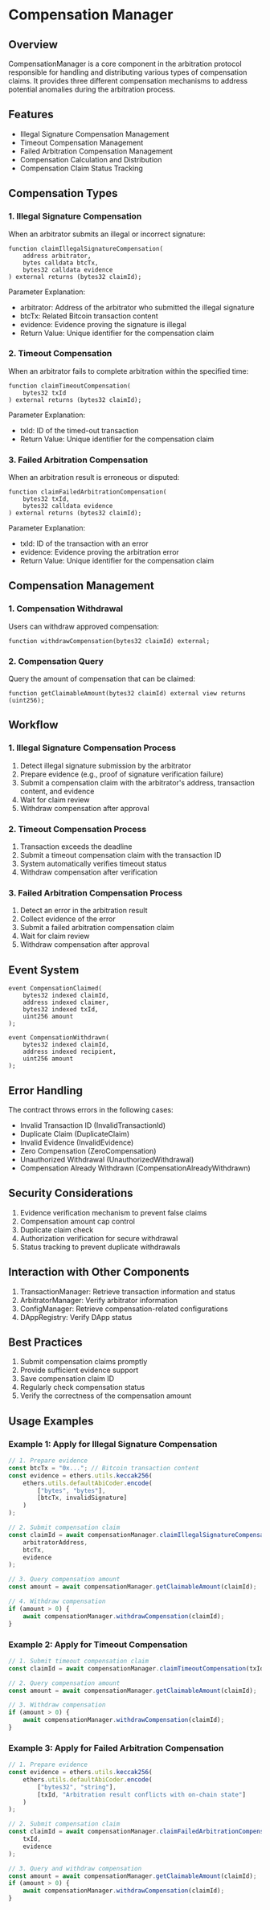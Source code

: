 # Compensation Manager

## Overview
CompensationManager is a core component in the arbitration protocol responsible for handling and distributing various types of compensation claims. It provides three different compensation mechanisms to address potential anomalies during the arbitration process.

## Features
- Illegal Signature Compensation Management
- Timeout Compensation Management
- Failed Arbitration Compensation Management
- Compensation Calculation and Distribution
- Compensation Claim Status Tracking

## Compensation Types

### 1. Illegal Signature Compensation
When an arbitrator submits an illegal or incorrect signature:
```solidity
function claimIllegalSignatureCompensation(
    address arbitrator,
    bytes calldata btcTx,
    bytes32 calldata evidence
) external returns (bytes32 claimId);
```

Parameter Explanation:
- arbitrator: Address of the arbitrator who submitted the illegal signature
- btcTx: Related Bitcoin transaction content
- evidence: Evidence proving the signature is illegal
- Return Value: Unique identifier for the compensation claim

### 2. Timeout Compensation
When an arbitrator fails to complete arbitration within the specified time:
```solidity
function claimTimeoutCompensation(
    bytes32 txId
) external returns (bytes32 claimId);
```

Parameter Explanation:
- txId: ID of the timed-out transaction
- Return Value: Unique identifier for the compensation claim

### 3. Failed Arbitration Compensation
When an arbitration result is erroneous or disputed:
```solidity
function claimFailedArbitrationCompensation(
    bytes32 txId,
    bytes32 calldata evidence
) external returns (bytes32 claimId);
```

Parameter Explanation:
- txId: ID of the transaction with an error
- evidence: Evidence proving the arbitration error
- Return Value: Unique identifier for the compensation claim

## Compensation Management

### 1. Compensation Withdrawal
Users can withdraw approved compensation:
```solidity
function withdrawCompensation(bytes32 claimId) external;
```

### 2. Compensation Query
Query the amount of compensation that can be claimed:
```solidity
function getClaimableAmount(bytes32 claimId) external view returns (uint256);
```

## Workflow

### 1. Illegal Signature Compensation Process
1. Detect illegal signature submission by the arbitrator
2. Prepare evidence (e.g., proof of signature verification failure)
3. Submit a compensation claim with the arbitrator's address, transaction content, and evidence
4. Wait for claim review
5. Withdraw compensation after approval

### 2. Timeout Compensation Process
1. Transaction exceeds the deadline
2. Submit a timeout compensation claim with the transaction ID
3. System automatically verifies timeout status
4. Withdraw compensation after verification

### 3. Failed Arbitration Compensation Process
1. Detect an error in the arbitration result
2. Collect evidence of the error
3. Submit a failed arbitration compensation claim
4. Wait for claim review
5. Withdraw compensation after approval

## Event System
```solidity
event CompensationClaimed(
    bytes32 indexed claimId,
    address indexed claimer,
    bytes32 indexed txId,
    uint256 amount
);

event CompensationWithdrawn(
    bytes32 indexed claimId,
    address indexed recipient,
    uint256 amount
);
```

## Error Handling
The contract throws errors in the following cases:
- Invalid Transaction ID (InvalidTransactionId)
- Duplicate Claim (DuplicateClaim)
- Invalid Evidence (InvalidEvidence)
- Zero Compensation (ZeroCompensation)
- Unauthorized Withdrawal (UnauthorizedWithdrawal)
- Compensation Already Withdrawn (CompensationAlreadyWithdrawn)

## Security Considerations
1. Evidence verification mechanism to prevent false claims
2. Compensation amount cap control
3. Duplicate claim check
4. Authorization verification for secure withdrawal
5. Status tracking to prevent duplicate withdrawals

## Interaction with Other Components
1. TransactionManager: Retrieve transaction information and status
2. ArbitratorManager: Verify arbitrator information
3. ConfigManager: Retrieve compensation-related configurations
4. DAppRegistry: Verify DApp status

## Best Practices
1. Submit compensation claims promptly
2. Provide sufficient evidence support
3. Save compensation claim ID
4. Regularly check compensation status
5. Verify the correctness of the compensation amount

## Usage Examples

### Example 1: Apply for Illegal Signature Compensation
```javascript
// 1. Prepare evidence
const btcTx = "0x..."; // Bitcoin transaction content
const evidence = ethers.utils.keccak256(
    ethers.utils.defaultAbiCoder.encode(
        ["bytes", "bytes"],
        [btcTx, invalidSignature]
    )
);

// 2. Submit compensation claim
const claimId = await compensationManager.claimIllegalSignatureCompensation(
    arbitratorAddress,
    btcTx,
    evidence
);

// 3. Query compensation amount
const amount = await compensationManager.getClaimableAmount(claimId);

// 4. Withdraw compensation
if (amount > 0) {
    await compensationManager.withdrawCompensation(claimId);
}
```

### Example 2: Apply for Timeout Compensation
```javascript
// 1. Submit timeout compensation claim
const claimId = await compensationManager.claimTimeoutCompensation(txId);

// 2. Query compensation amount
const amount = await compensationManager.getClaimableAmount(claimId);

// 3. Withdraw compensation
if (amount > 0) {
    await compensationManager.withdrawCompensation(claimId);
}
```

### Example 3: Apply for Failed Arbitration Compensation
```javascript
// 1. Prepare evidence
const evidence = ethers.utils.keccak256(
    ethers.utils.defaultAbiCoder.encode(
        ["bytes32", "string"],
        [txId, "Arbitration result conflicts with on-chain state"]
    )
);

// 2. Submit compensation claim
const claimId = await compensationManager.claimFailedArbitrationCompensation(
    txId,
    evidence
);

// 3. Query and withdraw compensation
const amount = await compensationManager.getClaimableAmount(claimId);
if (amount > 0) {
    await compensationManager.withdrawCompensation(claimId);
}
```